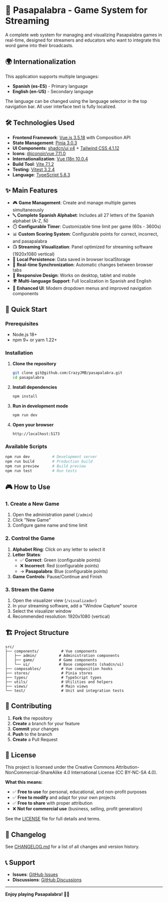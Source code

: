 # 🎯 Pasapalabra - Game System for Streaming

A complete web system for managing and visualizing Pasapalabra games in real-time, designed for streamers and educators who want to integrate this word game into their broadcasts.

## 🌍 Internationalization

This application supports multiple languages:

- **Spanish (es-ES)** - Primary language
- **English (en-US)** - Secondary language

The language can be changed using the language selector in the top navigation bar. All user interface text is fully localized.

## 🛠️ Technologies Used

- **Frontend Framework**: [Vue.js 3.5.18](https://vuejs.org/) with Composition API
- **State Management**: [Pinia 3.0.3](https://pinia.vuejs.org/)
- **UI Components**: [shadcn/ui v4](https://ui.shadcn.com/) + [Tailwind CSS 4.1.12](https://tailwindcss.com/)
- **Icons**: [@iconoir/vue 7.11.0](https://iconoir.com/)
- **Internationalization**: [Vue I18n 10.0.4](https://vue-i18n.intlify.dev/)
- **Build Tool**: [Vite 7.1.2](https://vitejs.dev/)
- **Testing**: [Vitest 3.2.4](https://vitest.dev/)
- **Language**: [TypeScript 5.8.3](https://www.typescriptlang.org/)

## ✨ Main Features

- 🎮 **Game Management**: Create and manage multiple games simultaneously
- 🔤 **Complete Spanish Alphabet**: Includes all 27 letters of the Spanish alphabet (A-Z, Ñ)
- ⏱️ **Configurable Timer**: Customizable time limit per game (60s - 3600s)
- 📊 **Custom Scoring System**: Configurable points for correct, incorrect, and pasapalabra
- 📺 **Streaming Visualization**: Panel optimized for streaming software (1920x1080 vertical)
- 💾 **Local Persistence**: Data saved in browser localStorage
- 🔄 **Real-time Synchronization**: Automatic changes between browser tabs
- 📱 **Responsive Design**: Works on desktop, tablet and mobile
- 🌍 **Multi-language Support**: Full localization in Spanish and English
- 🎨 **Enhanced UI**: Modern dropdown menus and improved navigation components

## 🚀 Quick Start

### Prerequisites

- Node.js 18+
- npm 9+ or yarn 1.22+

### Installation

1. **Clone the repository**

   ```bash
   git clone git@github.com:CrazyJMB/pasapalabra.git
   cd pasapalabra
   ```

2. **Install dependencies**

   ```bash
   npm install
   ```

3. **Run in development mode**

   ```bash
   npm run dev
   ```

4. **Open your browser**
   ```
   http://localhost:5173
   ```

### Available Scripts

```bash
npm run dev          # Development server
npm run build        # Production build
npm run preview      # Build preview
npm run test         # Run tests
```

## 🎮 How to Use

### 1. Create a New Game

1. Open the administration panel (`/admin`)
2. Click "New Game"
3. Configure game name and time limit

### 2. Control the Game

1. **Alphabet Ring**: Click on any letter to select it
2. **Letter States**:
   - ✅ **Correct**: Green (configurable points)
   - ❌ **Incorrect**: Red (configurable points)
   - → **Pasapalabra**: Blue (configurable points)
3. **Game Controls**: Pause/Continue and Finish

### 3. Stream the Game

1. Open the visualizer view (`/visualizador`)
2. In your streaming software, add a "Window Capture" source
3. Select the visualizer window
4. Recommended resolution: 1920x1080 (vertical)

## 🏗️ Project Structure

```
src/
├── components/          # Vue components
│   ├── admin/          # Administration components
│   ├── game/           # Game components
│   └── ui/             # Base components (shadcn/ui)
├── composables/         # Vue composition hooks
├── stores/              # Pinia stores
├── types/               # TypeScript types
├── utils/               # Utilities and helpers
├── views/               # Main views
└── test/                # Unit and integration tests
```

## 🤝 Contributing

1. **Fork** the repository
2. **Create** a branch for your feature
3. **Commit** your changes
4. **Push** to the branch
5. **Create** a Pull Request

## 📄 License

This project is licensed under the Creative Commons Attribution-NonCommercial-ShareAlike 4.0 International License (CC BY-NC-SA 4.0).

**What this means:**

- ✅ **Free to use** for personal, educational, and non-profit purposes
- ✅ **Free to modify** and adapt for your own projects
- ✅ **Free to share** with proper attribution
- ❌ **Not for commercial use** (business, selling, profit generation)

See the [LICENSE](LICENSE) file for full details and terms.

## 📝 Changelog

See [CHANGELOG.md](CHANGELOG.md) for a list of all changes and version history.

## 📞 Support

- **Issues**: [GitHub Issues](https://github.com/CrazyJMB/pasapalabra/issues)
- **Discussions**: [GitHub Discussions](https://github.com/CrazyJMB/pasapalabra/discussions)

---

**Enjoy playing Pasapalabra! 🎯✨**
